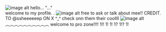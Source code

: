  ![image alt](https://github.com/azuretimee/azuretimee/blob/089240e41c910ac75d04a8da05a18efce60d764d/423093493-4552a4a5-d083-4a70-a773-77caf2dff63e.png)
   hello...
"..."   
       welcome to my profile.    . 
![image alt](https://github.com/azuretimee/azuretimee/blob/a53c97aa64cac02307ea53af91359e64c8a98452/20250408_165247.jpg)
          free to ask or talk about mee!!
          CREDIT. TO @ssheeeeeep ON X ^_^ check onn them their coollll
           ![image alt](https://github.com/azuretimee/azuretimee/blob/5bd23ddd407808f815b9c4b4022d4653b6898243/Untitled36_20250408180234.png)
                ︵︵︵︵︵︵︵︵︵︵
  welcome to pro zone!!!! 1!! 1! 1! 1? 1!? 1! 
